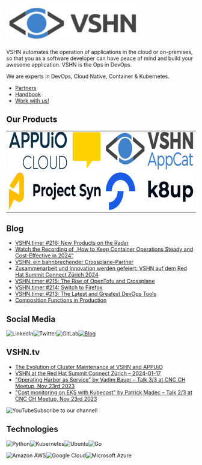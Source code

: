 [<img src="https://raw.githubusercontent.com/vshn/.github/main/profile/images/vshn.svg" alt="APPUiO Cloud" height="100"/>](https://vshn.ch/)

VSHN automates the operation of applications in the cloud or on-premises, so that you as a software developer can have peace of mind and build your awesome application. VSHN is the Ops in DevOps.

We are experts in DevOps, Cloud Native, Container & Kubernetes.

- [Partners](https://www.vshn.ch/en/partners/)
- [Handbook](https://handbook.vshn.ch/)
- [Work with us!](https://www.vshn.ch/en/jobs/)

## Our Products

<table>
<tr>
<td><a href="https://docs.appuio.cloud/"><img src="https://raw.githubusercontent.com/vshn/.github/main/profile/images/appuio-cloud.svg" alt="APPUiO Cloud" height="100"/></a></td>
<td><a href="https://docs.appcat.ch/"><img src="https://raw.githubusercontent.com/vshn/.github/main/profile/images/appcat.png" alt="AppCat" height="100"/></a></td>
</tr>

<tr>
<td><a href="https://syn.tools/"><img src="https://github.com/vshn/.github/raw/main/profile/images/project-syn.svg" alt="Project Syn" height="100"/></a></td>
<td><a href="https://k8up.io/"><img src="https://github.com/vshn/.github/raw/main/profile/images/k8up.svg" alt="K8up" height="100"/></a></td>
</tr>
</table>

## Blog

<!-- GENERAL:START -->
- [VSHN.timer #216: New Products on the Radar](https://www.vshn.ch/vshn-timer-216-new-products-on-the-radar/)
- [Watch the Recording of „How to Keep Container Operations Steady and Cost-Effective in 2024“](https://www.vshn.ch/watch-the-recording-of-how-to-keep-container-operations-steady-and-cost-effective-in-2024/)
- [VSHN: ein bahnbrechender Crossplane-Partner](https://www.vshn.ch/vshn-ein-bahnbrechender-crossplane-partner/)
- [Zusammenarbeit und Innovation werden gefeiert: VSHN auf dem Red Hat Summit Connect Zürich 2024](https://www.vshn.ch/zusammenarbeit-und-innovation-werden-gefeiert-vshn-auf-dem-red-hat-summit-connect-zuerich-2024/)
- [VSHN.timer #215: The Rise of OpenTofu and Crossplane](https://www.vshn.ch/vshn-timer-215-the-rise-of-opentofu-and-crossplane/)
- [VSHN.timer #214: Switch to Firefox](https://www.vshn.ch/vshn-timer-214-switch-to-firefox/)
- [VSHN.timer #213: The Latest and Greatest DevOps Tools](https://www.vshn.ch/vshn-timer-213-the-latest-and-greatest-devops-tools/)
- [Composition Functions in Production](https://www.vshn.ch/composition-functions-in-production/)
<!-- GENERAL:END -->

<!-- ## APPUiO Cloud -->

<!-- APPUIO_CLOUD:START -->
<!-- - [“Composition Functions in Production” by Tobias Brunner at the Control Plane Day with Crossplane](https://vshn.ch/blog/composition-functions-in-production-by-tobias-brunner-at-the-control-plane-day-with-crossplane/)
- [New OpenShift 4.13 Features for APPUiO Users](https://vshn.ch/blog/new-openshift-4-13-features-for-appuio-users/)
- [Self Sign-Up and Invitations on APPUiO Cloud](https://vshn.ch/blog/self-sign-up-and-invitations-on-appuio-cloud/)
- [Upcoming Event: Increase your Productivity with APPUiO Cloud, AppCat, and Exoscale](https://vshn.ch/blog/upcoming-event-increase-your-productivity-with-appuio-cloud-appcat-and-exoscale/) -->
<!-- APPUIO_CLOUD:END -->

<!-- ## Tech Blog -->

<!-- TE_CH:START -->
<!-- - [Watch the Recording of “How to Keep Container Operations Steady and Cost-Effective in 2024”](https://vshn.ch/en/blog/watch-the-recording-of-how-to-keep-container-operations-steady-and-cost-effective-in-2024/)
- [Composition Functions in Production](https://vshn.ch/en/blog/composition-functions-in-production/)
- [“Composition Functions in Production” by Tobias Brunner at the Control Plane Day with Crossplane](https://vshn.ch/en/blog/composition-functions-in-production-by-tobias-brunner-at-the-control-plane-day-with-crossplane/)
- [New OpenShift 4.13 Features for APPUiO Users](https://vshn.ch/en/blog/new-openshift-4-13-features-for-appuio-users/) -->
<!-- TE_CH:END -->

<!-- ## VSHN.timer -->

<!-- VSHN_TIMER:START -->
<!-- - [VSHN.timer #216: New Products on the Radar](https://vshn.ch/blog/vshn-timer-216-new-products-on-the-radar/)
- [VSHN.timer #215: The Rise of OpenTofu and Crossplane](https://vshn.ch/blog/vshn-timer-215-the-rise-of-opentofu-and-crossplane/)
- [VSHN.timer #214: Switch to Firefox](https://vshn.ch/blog/vshn-timer-214-switch-to-firefox/)
- [VSHN.timer #213: The Latest and Greatest DevOps Tools](https://vshn.ch/blog/vshn-timer-213-the-latest-and-greatest-devops-tools/) -->
<!-- VSHN_TIMER:END -->

## Social Media

[<img align="left" alt="LinkedIn" src="https://img.shields.io/badge/linkedin-%230077B5.svg?&style=for-the-badge&logo=linkedin&logoColor=white">](https://www.linkedin.com/company/vshn-ag) [<img align="left" alt="Twitter" src="https://img.shields.io/badge/twitter-%231DA1F2.svg?&style=for-the-badge&logo=twitter&logoColor=white">](https://twitter.com/vshn_ch) [<img align="left" alt="GitLab" src="https://img.shields.io/badge/gitlab-%23330f63.svg?&style=for-the-badge&logo=gitlab&logoColor=white">](https://gitlab.com/vshn) [<img alt="Blog" src="https://img.shields.io/badge/rss-%23FFA500.svg?&style=for-the-badge&logo=rss&logoColor=white">](https://www.vshn.ch/en-rss.xml)

## VSHN.tv

<!-- VIDEOS:START -->
- [The Evolution of Cluster Maintenance at VSHN and APPUiO](https://www.youtube.com/watch?v=vA1gh7dwR-w)
- [VSHN at the Red Hat Summit Connect Zürich – 2024-01-17](https://www.youtube.com/watch?v=0uNXDX98_vY)
- [&quot;Operating Harbor as Service&quot; by Vadim Bauer – Talk 3/3 at CNC CH Meetup, Nov 23rd 2023](https://www.youtube.com/watch?v=aKpKEoJjjqs)
- [&quot;Cost monitoring on EKS with Kubecost&quot; by Patrick Madec – Talk 2/3 at CNC CH Meetup, Nov 23rd 2023](https://www.youtube.com/watch?v=EX0ewUZpmRE)
<!-- VIDEOS:END -->

Subscribe to our [<img alt="YouTube" align="left" src="https://img.shields.io/badge/youtube-%23FF0000.svg?&style=for-the-badge&logo=youtube&logoColor=white">](https://vshn.tv) channel!

## Technologies

<img align="left" alt="Python" src="https://img.shields.io/badge/python-%233776AB.svg?&style=for-the-badge&logo=python&logoColor=white"> <img alt="Go" src="https://img.shields.io/badge/go-%2300ADD8.svg?&style=for-the-badge&logo=go&logoColor=white"> <img align="left" alt="Kubernetes" src="https://img.shields.io/badge/kubernetes-326de6?logo=kubernetes&logoColor=white&style=for-the-badge"> <img align="left" alt="Ubuntu" src="https://img.shields.io/badge/ubuntu-E95420?logo=ubuntu&logoColor=white&style=for-the-badge">

<img align="left" alt="Amazon AWS" src="https://img.shields.io/badge/Amazon%20AWS-%23232F3E?logo=amazon-aws&logoColor=white&style=for-the-badge"> <img align="left" alt="Google Cloud" src="https://img.shields.io/badge/Google%20Cloud-%234285F4?logo=google-cloud&logoColor=white&style=for-the-badge "> <img alt="Microsoft Azure" src="https://img.shields.io/badge/Microsoft%20Azure-0089D6?logo=microsoft-azure&logoColor=white&style=for-the-badge">

